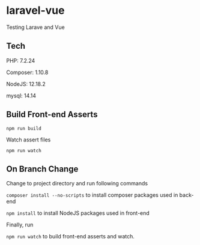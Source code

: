 # laravel-vue

Testing Larave and Vue

## Tech

PHP: 7.2.24

Composer: 1.10.8

NodeJS: 12.18.2

mysql: 14.14

## Build Front-end Asserts

`npm run build`

Watch assert files

`npm run watch`

## On Branch Change

Change to project directory and run following commands

`composer install --no-scripts`
to install composer packages used in back-end

`npm install`
to install NodeJS packages used in front-end

Finally, run

`npm run watch` to build front-end asserts and watch.
